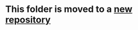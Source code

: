 # This folder is moved to a [new repository](https://github.com/riddheshSajwan/coding_interview_experiences)
